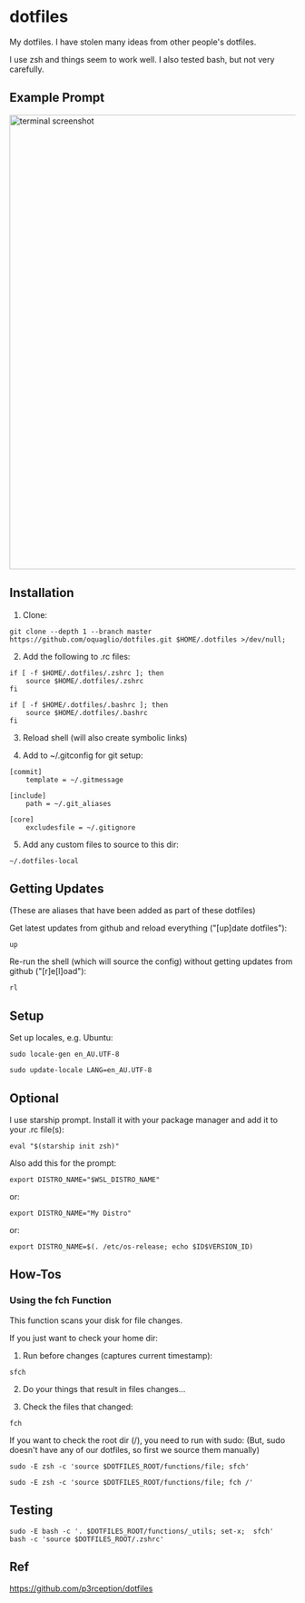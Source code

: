 # dotfiles

My dotfiles. I have stolen many ideas from other people's dotfiles.

I use zsh and things seem to work well. I also tested bash, but not very carefully.

## Example Prompt

<img src="https://github.com/user-attachments/assets/0c7cedfe-b8b1-471e-850c-34bacc675863" alt="terminal screenshot" width="800" />


## Installation

1. Clone:

``` SH
git clone --depth 1 --branch master https://github.com/oquaglio/dotfiles.git $HOME/.dotfiles >/dev/null;
```

2. Add the following to .rc files:

``` SH
if [ -f $HOME/.dotfiles/.zshrc ]; then
    source $HOME/.dotfiles/.zshrc
fi
```

``` SH
if [ -f $HOME/.dotfiles/.bashrc ]; then
    source $HOME/.dotfiles/.bashrc
fi
```

3. Reload shell (will also create symbolic links)

4. Add to ~/.gitconfig for git setup:

```SH
[commit]
    template = ~/.gitmessage

[include]
    path = ~/.git_aliases

[core]
    excludesfile = ~/.gitignore
```

5. Add any custom files to source to this dir:

``` SH
~/.dotfiles-local
```

## Getting Updates

(These are aliases that have been added as part of these dotfiles)

Get latest updates from github and reload everything ("[up]date dotfiles"):

```SH
up
```

Re-run the shell (which will source the config) without getting updates from github ("[r]e[l]oad"):

```SH
rl
```

## Setup

Set up locales, e.g. Ubuntu:
```SH
sudo locale-gen en_AU.UTF-8
```
```SH
sudo update-locale LANG=en_AU.UTF-8
```

## Optional

I use starship prompt. Install it with your package manager and add it to your .rc file(s):

```SH
eval "$(starship init zsh)"
```

Also add this for the prompt:

```SH
export DISTRO_NAME="$WSL_DISTRO_NAME"
```

or:

```SH
export DISTRO_NAME="My Distro"
```

or:

```
export DISTRO_NAME=$(. /etc/os-release; echo $ID$VERSION_ID)
```

## How-Tos

### Using the fch Function

This function scans your disk for file changes.

If you just want to check your home dir:

1. Run before changes (captures current timestamp):
``` SH
sfch
```

2. Do your things that result in files changes...

3. Check the files that changed:
```SH
fch
```

If you want to check the root dir (/), you need to run with sudo:
(But, sudo doesn't have any of our dotfiles, so first we source them manually)

``` SH
sudo -E zsh -c 'source $DOTFILES_ROOT/functions/file; sfch'
```

``` SH
sudo -E zsh -c 'source $DOTFILES_ROOT/functions/file; fch /'
```

## Testing

```SH
sudo -E bash -c '. $DOTFILES_ROOT/functions/_utils; set-x;  sfch'
bash -c 'source $DOTFILES_ROOT/.zshrc'
```

## Ref
https://github.com/p3rception/dotfiles



